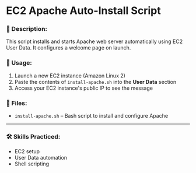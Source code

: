 # EC2 Apache Auto-Install Script

### 📝 Description:
This script installs and starts Apache web server automatically using EC2 User Data. It configures a welcome page on launch.

### 🚀 Usage:
1. Launch a new EC2 instance (Amazon Linux 2)
2. Paste the contents of `install-apache.sh` into the **User Data** section
3. Access your EC2 instance's public IP to see the message

### 📂 Files:
- `install-apache.sh` – Bash script to install and configure Apache

---

### 🛠️ Skills Practiced:
- EC2 setup
- User Data automation
- Shell scripting

